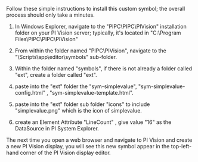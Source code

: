 Follow these simple instructions to install this custom symbol; the overall process should only take a minutes.

1. In Windows Explorer, navigate to the "PIPC\PIPC\PIVision" installation folder on your PI Vision server; typically, it's located in "C:\Program Files\PIPC\PIPC\PIVision"

2. From within the folder named "PIPC\PIVision", navigate to the "\Scripts\app\editor\symbols" sub-folder.  

3. Within the folder named "symbols", if there is not already a folder called "ext", create a folder called "ext".  

4. paste into the "ext" folder the "sym-simplevalue", "sym-simplevalue-config.html" , "sym-simplevalue-template.html". 

5. paste into the "ext" folder sub folder "icons" to include "simplevalue.png" which is the icon of simplevalue.

6. create an Element Attribute "LineCount" , give value "16" as the DataSource in PI System Explorer.

The next time you open a web browser and navigate to PI Vision and create a new PI Vision display, you will see this new symbol appear in the top-left-hand corner of the PI Vision display editor.